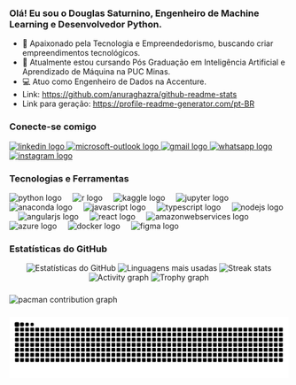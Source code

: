 ### Olá! Eu sou o Douglas Saturnino, Engenheiro de Machine Learning e Desenvolvedor Python. 
- 🚀 Apaixonado pela Tecnologia e Empreendedorismo, buscando criar empreendimentos tecnológicos.
- 📝 Atualmente estou cursando Pós Graduação em Inteligência Artificial e Aprendizado de Máquina na PUC Minas.
- 💻 Atuo como Engenheiro de Dados na Accenture.
- Link: https://github.com/anuraghazra/github-readme-stats
- Link para geração: https://profile-readme-generator.com/pt-BR

### Conecte-se comigo

<div align="left">
  <a href="www.linkedin.com/in/douglas-saturnino-05ab17194" target="_blank">
    <img src="https://raw.githubusercontent.com/maurodesouza/profile-readme-generator/master/src/assets/icons/social/linkedin/default.svg" width="52" height="40" alt="linkedin logo"  />
  </a>
  <a href="mailto:douglassaturnino@live.com" target="_blank">
    <img src="https://raw.githubusercontent.com/maurodesouza/profile-readme-generator/master/src/assets/icons/social/microsoft-outlook/default.svg" width="52" height="40" alt="microsoft-outlook logo"  />
  </a>
  <a href="mailto:douglas02saturnino@gmail.com" target="_blank">
    <img src="https://raw.githubusercontent.com/maurodesouza/profile-readme-generator/master/src/assets/icons/social/gmail/default.svg" width="52" height="40" alt="gmail logo"  />
  </a>
  <a href="https://wa.me/553181204779" target="_blank">
    <img src="https://raw.githubusercontent.com/maurodesouza/profile-readme-generator/master/src/assets/icons/social/whatsapp/default.svg" width="52" height="40" alt="whatsapp logo"  />
  </a>
  <a href="https://instagram.com/douglas.alexander" target="_blank">
    <img src="https://raw.githubusercontent.com/maurodesouza/profile-readme-generator/master/src/assets/icons/social/instagram/default.svg" width="52" height="40" alt="instagram logo"  />
  </a>
</div>

### Tecnologias e Ferramentas

<div align="left">
  <img src="https://cdn.jsdelivr.net/gh/devicons/devicon/icons/python/python-original.svg" height="40" alt="python logo"  />
  <img width="12" />
  <img src="https://cdn.jsdelivr.net/gh/devicons/devicon/icons/r/r-original.svg" height="40" alt="r logo"  />
  <img width="12" />
  <img src="https://cdn.jsdelivr.net/gh/devicons/devicon/icons/kaggle/kaggle-original.svg" height="40" alt="kaggle logo"  />
  <img width="12" />
  <img src="https://cdn.jsdelivr.net/gh/devicons/devicon/icons/jupyter/jupyter-original.svg" height="40" alt="jupyter logo"  />
  <img width="12" />
  <img src="https://cdn.jsdelivr.net/gh/devicons/devicon/icons/anaconda/anaconda-original.svg" height="40" alt="anaconda logo"  />
  <img width="12" />
  <img src="https://cdn.jsdelivr.net/gh/devicons/devicon/icons/javascript/javascript-original.svg" height="40" alt="javascript logo"  />
  <img width="12" />
  <img src="https://cdn.jsdelivr.net/gh/devicons/devicon/icons/typescript/typescript-original.svg" height="40" alt="typescript logo"  />
  <img width="12" />
  <img src="https://cdn.jsdelivr.net/gh/devicons/devicon/icons/nodejs/nodejs-original.svg" height="40" alt="nodejs logo"  />
  <img width="12" />
  <img src="https://cdn.jsdelivr.net/gh/devicons/devicon/icons/angularjs/angularjs-original.svg" height="40" alt="angularjs logo"  />
  <img width="12" />
  <img src="https://cdn.jsdelivr.net/gh/devicons/devicon/icons/react/react-original.svg" height="40" alt="react logo"  />
  <img width="12" />
  <img src="https://cdn.jsdelivr.net/gh/devicons/devicon/icons/amazonwebservices/amazonwebservices-line-wordmark.svg" height="40" alt="amazonwebservices logo"  />
  <img width="12" />
  <img src="https://cdn.jsdelivr.net/gh/devicons/devicon/icons/azure/azure-original.svg" height="40" alt="azure logo"  />
  <img width="12" />
  <img src="https://cdn.jsdelivr.net/gh/devicons/devicon/icons/docker/docker-original.svg" height="40" alt="docker logo"  />
  <img width="12" />
  <img src="https://cdn.jsdelivr.net/gh/devicons/devicon/icons/figma/figma-original.svg" height="40" alt="figma logo"  />
</div>

### Estatísticas do GitHub

<div align="center">
  <img src="https://github-readme-stats.vercel.app/api?username=Douglas02Saturnino&hide_title=false&hide_rank=false&show_icons=true&include_all_commits=true&count_private=true&disable_animations=false&theme=algolia&locale=en&hide_border=false&order=1" height="150" alt="Estatísticas do GitHub" />
  <img src="https://github-readme-stats.vercel.app/api/top-langs?username=Douglas02Saturnino&locale=en&hide_title=false&layout=compact&card_width=320&langs_count=5&theme=algolia&hide_border=false&order=2" height="150" alt="Linguagens mais usadas" />
  <img src="https://streak-stats.demolab.com?user=Douglas02Saturnino&locale=en&mode=daily&theme=algolia&hide_border=false&border_radius=5&order=3" height="150" alt="Streak stats" />
  <img src="https://github-readme-activity-graph.vercel.app/graph?username=Douglas02Saturnino&radius=16&theme=redical&area=true&order=5" height="300" alt="Activity graph" />
  <img src="https://github-profile-trophy.vercel.app?username=Douglas02Saturnino&theme=algolia&column=-1&row=1&margin-w=8&margin-h=8&no-bg=false&no-frame=false&order=4" height="150" alt="Trophy graph" />
</div>

###

<picture>
  <source media="(prefers-color-scheme: dark)" srcset="https://raw.githubusercontent.com/Douglas02Saturnino/Douglas02Saturnino/output/pacman-contribution-graph-dark.svg">
  <source media="(prefers-color-scheme: light)" srcset="https://raw.githubusercontent.com/Douglas02Saturnino/Douglas02Saturnino/output/pacman-contribution-graph.svg">
  <img alt="pacman contribution graph" src="https://raw.githubusercontent.com/Douglas02Saturnino/Douglas02Saturnino/output/pacman-contribution-graph.svg">
</picture>

###

<img src="https://raw.githubusercontent.com/Douglas02Saturnino/Douglas02Saturnino/output/snake.svg" alt="Snake animation" />

###
